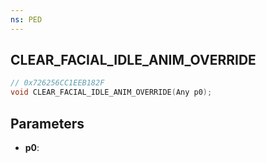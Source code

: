```yaml
---
ns: PED
---
```

## CLEAR_FACIAL_IDLE_ANIM_OVERRIDE

```c
// 0x726256CC1EEB182F
void CLEAR_FACIAL_IDLE_ANIM_OVERRIDE(Any p0);
```

## Parameters
* **p0**:
